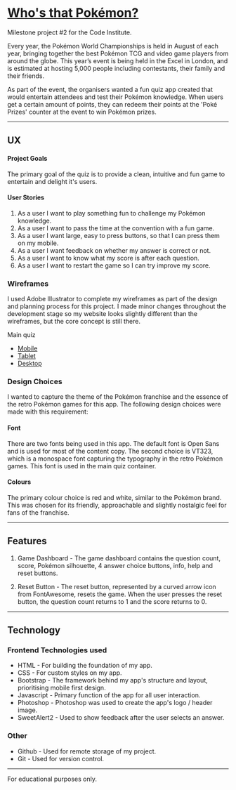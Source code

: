 # [Who's that Pokémon?](https://orlamadden.github.io/whos-that-pokemon/)
Milestone project #2 for the Code Institute.

Every year, the Pokémon World Championships is held in August of each year, bringing together the best Pokémon TCG and video game players from around the globe. This year’s event is being held in the Excel in London, and is estimated at hosting 5,000 people including contestants, their family and their friends.

As part of the event, the organisers wanted a fun quiz app created that would entertain attendees and test their Pokémon knowledge. When users get a certain amount of points, they can redeem their points at the 'Poké Prizes' counter at the event to win Pokémon prizes.

---

## UX

#### Project Goals

The primary goal of the quiz is to provide a clean, intuitive and fun game to entertain and delight it's users. 

#### User Stories

1.	As a user I want to play something fun to challenge my Pokémon knowledge.
2.	As a user I want to pass the time at the convention with a fun game.
3.	As a user I want large, easy to press buttons, so that I can press them on my mobile.
4.	As a user I want feedback on whether my answer is correct or not.
5.	As a user I want to know what my score is after each question.
6.	As a user I want to restart the game so I can try improve my score.


### Wireframes

I used Adobe Illustrator to complete my wireframes as part of the design and planning process for this project. I made minor changes throughout the development stage so my website looks slightly different than the wireframes, but the core concept is still there.

Main quiz
- [Mobile](https://github.com/orlamadden/whos-that-pokemon/blob/master/wireframes/wireframes-mobile.jpg)
- [Tablet](https://github.com/orlamadden/whos-that-pokemon/blob/master/wireframes/wireframes-tablet.jpg)
- [Desktop](https://github.com/orlamadden/whos-that-pokemon/blob/master/wireframes/wireframes-desktop.jpg)

### Design Choices

I wanted to capture the theme of the Pokémon franchise and the essence of the retro Pokémon games for this app. The following design choices were made with this requirement:

#### Font
There are two fonts being used in this app. The default font is Open Sans and is used for most of the content copy. The second choice is VT323, which is a monospace font capturing the typography in the retro Pokémon games. This font is used in the main quiz container.

#### Colours
The primary colour choice is red and white, similar to the Pokémon brand. This was chosen for its friendly, approachable and slightly nostalgic feel for fans of the franchise.

---
## Features

1.	Game Dashboard - The game dashboard contains the question count, score, Pokémon silhouette, 4 answer choice buttons, info, help and reset buttons.

2.	Reset Button - The reset button, represented by a curved arrow icon from FontAwesome, resets the game. When the user presses the reset button, the question count returns to 1 and the score returns to 0.


---

## Technology

### Frontend Technologies used
- HTML - For building the foundation of my app. 
- CSS - For custom styles on my app.
- Bootstrap - The framework behind my app's structure and layout, prioritising mobile first design.
- Javascript - Primary function of the app for all user interaction.
- Photoshop - Photoshop was used to create the app's logo / header image.
- SweetAlert2 - Used to show feedback after the user selects an answer.


### Other
- Github - Used for remote storage of my project.
- Git - Used for version control.
---
For educational purposes only.
